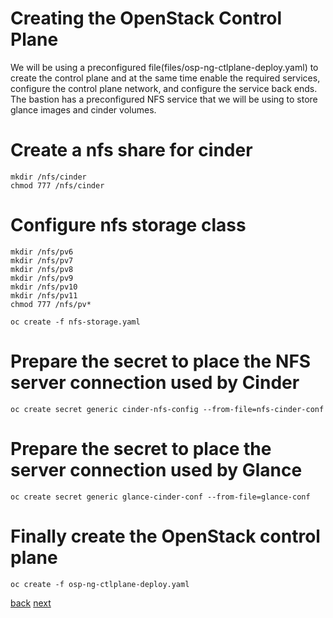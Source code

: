 # Creating the OpenStack Control Plane

We will be using a preconfigured file(files/osp-ng-ctlplane-deploy.yaml) to
create the control plane and at the same time enable the required services,
configure the control plane network, and configure the service back ends. The
bastion has a preconfigured NFS service that we will be using to store glance
images and cinder volumes.

# Create a nfs share for cinder
```
mkdir /nfs/cinder
chmod 777 /nfs/cinder
```

# Configure nfs storage class

```
mkdir /nfs/pv6
mkdir /nfs/pv7
mkdir /nfs/pv8
mkdir /nfs/pv9
mkdir /nfs/pv10
mkdir /nfs/pv11
chmod 777 /nfs/pv*
```
```
oc create -f nfs-storage.yaml
```

# Prepare the secret to place the NFS server connection used by Cinder
```
oc create secret generic cinder-nfs-config --from-file=nfs-cinder-conf
```
# Prepare the secret to place the server connection used by Glance
```
oc create secret generic glance-cinder-conf --from-file=glance-conf
```

# Finally create the OpenStack control plane
```
oc create -f osp-ng-ctlplane-deploy.yaml
```

[back](network-isolation.md) [next](create-dp.md)

